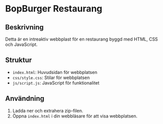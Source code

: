# BopBurger Restaurang

## Beskrivning
Detta är en intreaktiv webbplast för en restaurang byggd med HTML, CSS och JavaScript.

## Struktur
- `index.html`: Huvudsidan för webbplatsen
- `css/style.css`: Stilar för webbplatsen
- `js/script.js`: JavaScript för funktionalitet

## Användning
1. Ladda ner och extrahera zip-filen.
2. Öppna `index.html` i din webbläsare för att visa webbplatsen.
